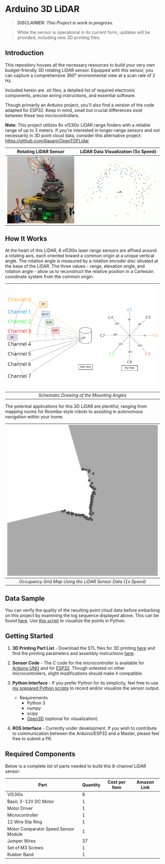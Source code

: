 # Arduino 3D LiDAR

>**_DISCLAIMER: This Project is work in progress._** 

>While the sensor is operational in its current form, updates will be provided, including new 3D printing files.

## Introduction
This repository houses all the necessary resources to build your very own budget-friendly 3D rotating LiDAR sensor. Equipped with this sensor, you can capture a comprehensive 360° environmental view at a scan rate of 2 Hz. 

Included herein are .stl files, a detailed list of required electronic components, precise wiring instructions, and essential software. 

Though primarily an Arduino project, you'll also find a version of the code adapted for ESP32. Keep in mind, small but crucial differences exist between these two microcontrollers.

**Note:** This project utilizes 8x vl53l0x LiDAR range finders with a reliable range of up to 3 meters. If you're interested in longer-range sensors and not necessarily in 3D point cloud data, consider this alternative project: https://github.com/iliasam/OpenTOFLidar    

Rotating LiDAR Sensor     |    LiDAR Data Visualization (5x Speed)
:------------------------:|:--------------------------:
![Rotating LiDAR Sensor](Images/spinning_lidar_small.gif) |![Live Visualization of the LiDAR Sensor](Images/data_fast.gif)

## How It Works
At the heart of this LiDAR, 8 vl53l0x laser range sensors are affixed around a rotating axis, each oriented toward a common origin at a unique vertical angle. The rotation angle is measured by a rotation encoder disc situated at the base of the LiDAR. The three values - range, elevation angle, and rotation angle - allow us to reconstruct the relative position in a Cartesian coordinate system from the common origin.

|  ![Schematic Drawing](Images/schematic.png)  |
| :-----------------------------------------------------------------: |
|  *Schematic Drawing of the Mounting Angles*                         |

The potential applications for this 3D LiDAR are plentiful, ranging from mapping rooms for Roomba-style robots to assisting in autonomous navigation within your home.

|  ![Occupancy Grid Map using the LiDAR Sensor Data](Images/ogm.gif)  |
| :-----------------------------------------------------------------: |
|  *Occupancy Grid Map Using the LiDAR Sensor Data (1x Speed)*        |

## Data Sample
You can verify the quality of the resulting point cloud data before embarking on this project by examining the log sequence displayed above. This can be found [here](https://github.com/FrederikHasecke/arduino-3d-lidar/tree/main/data/sequences/01/lidar_points). Use [this script](https://github.com/FrederikHasecke/arduino-3d-lidar/tree/main/python-receiver-code/offline_visualization.py) to visualize the points in Python.

## Getting Started
1. **3D Printing Part List** - Download the STL files for 3D printing [here](https://github.com/FrederikHasecke/arduino-3d-lidar/tree/main/stl-files) and find the printing parameters and assembly instructions [here](https://github.com/FrederikHasecke/arduino-3d-lidar/tree/main/stl-files/assembly-instructions.md). 

2. **Sensor Code** - The C code for the microcontroller is available for [Arduino UNO](https://github.com/FrederikHasecke/arduino-3d-lidar/tree/main/arduino-code) and for [ESP32](https://github.com/FrederikHasecke/arduino-3d-lidar/tree/main/esp32-code). Though untested on other microcontrollers, slight modifications should make it compatible.

3. **Python Interface** - If you prefer Python for its simplicity, feel free to use [my prepared Python scripts](https://github.com/FrederikHasecke/arduino-3d-lidar/tree/main/python-receiver-code) to record and/or visualize the sensor output.  

    - Requirements
        - Python 3
        - numpy
        - scipy
        - [Open3D](https://github.com/isl-org/Open3D) (optional for visualization)

4. **ROS Interface** - Currently under development. If you wish to contribute to communication between the Arduino/ESP32 and a Master, please feel free to submit a PR.

## Required Components
Below is a complete list of parts needed to build this 8-channel LiDAR sensor:

Part                                  | Quantity | Cost per Item | Amazon Link
--------------------------------------|--------|---------------|------------
Vl53l0x                               |   8    |               |
Basic 3-12V DC Motor                  |   1    |               |
Motor Driver                          |   1    |               |
Microcontroller                       |   1    |               |
12 Wire Slip Ring                     |   1    |               |
Motor Comparator Speed Sensor Module  |   1    |               |
Jumper Wires                          |  37    |               |
Set of M3 Screws                      |   1    |               |
Rubber Band                           |   1    |               |
